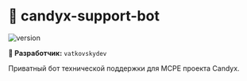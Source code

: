 # 🍭 candyx-support-bot

![version](https://img.shields.io/badge/Release-v0.3.1%20%22BUGFREE%22-blue)

**👤 Разработчик:** `vatkovskydev`  
 

Приватный бот технической поддержки для MCPE проекта Candyx.
